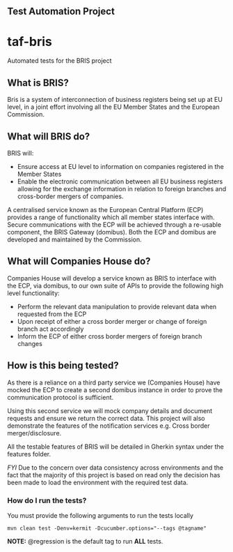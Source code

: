 Test Automation Project
---
# taf-bris
Automated tests for the BRIS project

## What is BRIS?
Bris is a system of interconnection of business registers being set up at EU level, 
in a joint effort involving all the EU Member States and the European Commission.

## What will BRIS do?
BRIS will:
* Ensure access at EU level to information on companies registered in the Member States
* Enable the electronic communication between all EU business registers allowing for the exchange information in 
relation to foreign branches and cross-border mergers of companies.

A centralised service known as the European Central Platform (ECP) provides a range of functionality which 
all member states interface with.  
Secure communications with the ECP will be achieved through a re-usable component, the BRIS Gateway (domibus). 
Both the ECP and domibus are developed and maintained by the Commission.

## What will Companies House do?
Companies House will develop a service known as BRIS to interface with the ECP, via domibus, to our own suite of APIs 
to provide the following high level functionality:
* Perform the relevant data manipulation to provide relevant data when requested from the ECP
* Upon receipt of either a cross border merger or change of foreign branch act accordingly
* Inform the ECP of either cross border mergers of foreign branch changes

## How is this being tested?
As there is a reliance on a third party service we (Companies House) have mocked the ECP to create a second domibus
instance in order to prove the communication protocol is sufficient.

Using this second service we will mock company details and document requests and ensure we return the correct data.
This project will also demonstrate the features of the notification services e.g. Cross border merger/disclosure.

All the testable features of BRIS will be detailed in Gherkin syntax under the features folder.

_FYI_
Due to the concern over data consistency across environments and the fact that the majority of this project is
based on read only the decision has been made to load the environment with the required test data.

### How do I run the tests?
You must provide the following arguments to run the tests locally

`mvn clean test -Denv=kermit -Dcucumber.options="--tags @tagname"`

<b>NOTE:</b> @regression is the default tag to run **ALL** tests.
